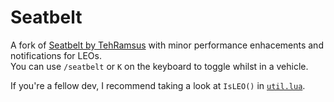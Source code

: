 # Seatbelt

A fork of [Seatbelt by TehRamsus](https://github.com/TehRamsus/Seatbelt) with minor performance enhacements and notifications for LEOs.  
You can use `/seatbelt` or `K` on the keyboard to toggle whilst in a vehicle.  

If you're a fellow dev, I recommend taking a look at `IsLEO()` in [`util.lua`](https://github.com/TFNRP/seatbelt/blob/main/util.lua).
